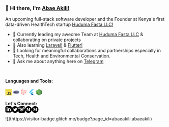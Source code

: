 ### 👋 Hi there, I'm [Abae Akili!](https://abaeakili.github.io)

An upcoming full-stack software developer and the Founder at Kenya's first data-driven HealthTech startup [Huduma Fasta LLC!](https://hudumafasta.co.ke)

- 🔭 Currently leading my aweome Team at [Huduma Fasta LLC](https://hudumafasta.co.ke) & collaborating on private projects 
- 🌱 Also learning [Laravel!](https://laravel.com) & [Flutter!](https://flutter.dev)
- 👯 Looking for meaningful collaborations and partnerships especially in Tech, Health and Environmental Conservation.
- 💬 Ask me about anything here on [Telegram](https://t.me/abaeakili)


<br />

**Languages and Tools:**  
<br />
<code><img height="20" src="https://raw.githubusercontent.com/github/explore/80688e429a7d4ef2fca1e82350fe8e3517d3494d/topics/javascript/javascript.png"></code>
<code><img height="20" src="https://raw.githubusercontent.com/github/explore/ccc16358ac4530c6a69b1b80c7223cd2744dea83/topics/php/php.png"></code>
<code><img height="20" src="https://raw.githubusercontent.com/github/explore/56a826d05cf762b2b50ecbe7d492a839b04f3fbf/topics/laravel/laravel.png"></code>
<code><img height="20" src="https://raw.githubusercontent.com/github/explore/cebd63002168a05a6a642f309227eefeccd92950/topics/flutter/flutter.png"></code>
<code><img height="20" src="https://raw.githubusercontent.com/github/explore/80688e429a7d4ef2fca1e82350fe8e3517d3494d/topics/nodejs/nodejs.png"></code>
<br />

**Let's Connect:**
<br />
<a href="https://linkedin.com/ke/abaeakili">
  <img align="left" alt="Abae Akili | LinkedIn" width="20px" src="https://github.com/abaeakili/abaeakili/blob/master/img/linkedin.svg" />
</a>
<a href="https://twitter.com/abaeakili">
  <img align="left" alt="Abae Akili | Twitter" width="21px" src="https://github.com/abaeakili/abaeakili/blob/master/img/twitter.svg" />
</a>
<a href="https://instagram.com/abaeakili">
  <img align="left" alt="Abae Akili | Instagram" width="21px" src="https://github.com/abaeakili/abaeakili/blob/master/img/instagram.svg" />
</a>
<a href="https://medium.com/abaeakili">
  <img align="left" alt="Abae Akili | Medium" width="21px" src="https://github.com/abaeakili/abaeakili/blob/master/img/medium.svg" />
</a>
<a href="https://dev.to/abaeakili">
  <img align="left" alt="Abae Akili | DEV.to" width="21px" src="https://github.com/abaeakili/abaeakili/blob/master/img/medium.svg" />
</a>

<br />
![](https://visitor-badge.glitch.me/badge?page_id=abaeakili.abaeakili)
